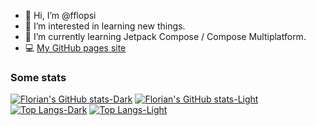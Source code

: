 - 👋 Hi, I’m @fflopsi
- 👀 I’m interested in learning new things.
- 🌱 I’m currently learning Jetpack Compose / Compose Multiplatform.
- 💻 [My GitHub pages site](https://fflopsi.github.io)

### Some stats

[![Florian's GitHub stats-Dark](https://github-readme-stats.vercel.app/api?username=fflopsi&show_icons=true&theme=dark#gh-dark-mode-only)](https://github.com/anuraghazra/github-readme-stats#gh-dark-mode-only)
[![Florian's GitHub stats-Light](https://github-readme-stats.vercel.app/api?username=fflopsi&show_icons=true&theme=default#gh-light-mode-only)](https://github.com/anuraghazra/github-readme-stats#gh-light-mode-only)
[![Top Langs-Dark](https://github-readme-stats.vercel.app/api/top-langs/?username=fflopsi&layout=compact&theme=dark#gh-dark-mode-only)](https://github.com/anuraghazra/github-readme-stats#gh-dark-mode-only)
[![Top Langs-Light](https://github-readme-stats.vercel.app/api/top-langs/?username=fflopsi&layout=compact&theme=light#gh-light-mode-only)](https://github.com/anuraghazra/github-readme-stats#gh-light-mode-only)
